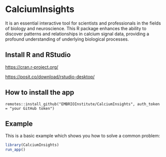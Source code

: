 # CalciumInsights
It is an essential interactive tool for scientists and professionals in the fields of biology and neuroscience. This R package enhances the ability to discover patterns and relationships in calcium signal data, providing a profound understanding of underlying biological processes.

## Install R and RStudio

<https://cran.r-project.org/> 

<https://posit.co/download/rstudio-desktop/> 

## How to install the app

```
remotes::install_github("EMBRIOInstitute/CalciumInsights", auth_token = "your GitHub token")
```
## Example

This is a basic example which shows you how to solve a common problem:

``` r
library(CalciumInsights)
run_app()
```


